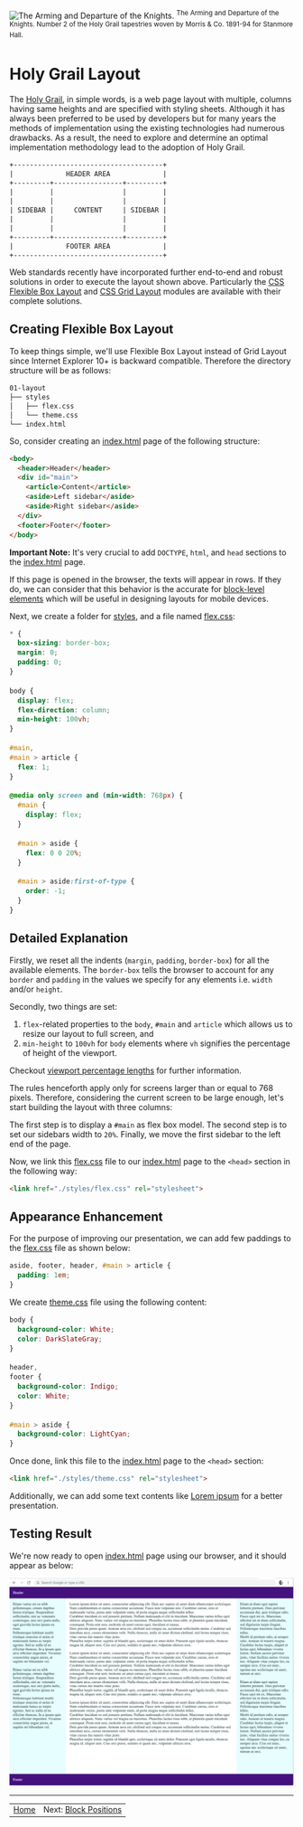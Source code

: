 ![The Arming and Departure of the Knights.](https://upload.wikimedia.org/wikipedia/commons/thumb/7/7b/Holy_Grail_Tapestry_-The_Arming_and_Departure_of_the_Kniights.jpg/2560px-Holy_Grail_Tapestry_-The_Arming_and_Departure_of_the_Kniights.jpg)
<sup>The Arming and Departure of the Knights. Number 2 of the Holy Grail tapestries woven by Morris & Co. 1891-94 for Stanmore Hall.</sup>

# Holy Grail Layout

The [Holy Grail](https://en.wikipedia.org/wiki/Holy_grail_(web_design)), in simple words, is a web page layout with multiple, columns having same heights and are specified with styling sheets. Although it has always been preferred to be used by developers but for many years the methods of implementation using the existing technologies had numerous drawbacks. As a result, the need to explore and determine an optimal implementation methodology lead to the adoption of Holy Grail.

```
+-------------------------------------+
|             HEADER AREA             |
+---------+-----------------+---------+
|         |                 |         |
|         |                 |         |
| SIDEBAR |     CONTENT     | SIDEBAR |
|         |                 |         |
|         |                 |         |
+---------+-----------------+---------+
|             FOOTER AREA             |
+-------------------------------------+
```
Web standards recently have incorporated further end-to-end and robust solutions in order to execute the layout shown above. Particularly the [CSS Flexible Box Layout](https://developer.mozilla.org/en-US/docs/Web/CSS/CSS_Flexible_Box_Layout) and [CSS Grid Layout](https://developer.mozilla.org/en-US/docs/Web/CSS/CSS_Grid_Layout) modules are available with their complete solutions.

## Creating Flexible Box Layout

To keep things simple, we'll use Flexible Box Layout instead of Grid Layout since Internet Explorer 10+ is backward compatible. Therefore the directory structure will be as follows:

```shell
01-layout
├── styles
│   ├── flex.css
│   └── theme.css
└── index.html
```

So, consider creating an [index.html](index.html) page of the following structure:

```html
<body>
  <header>Header</header>
  <div id="main">
    <article>Content</article>
    <aside>Left sidebar</aside>
    <aside>Right sidebar</aside>
  </div>
  <footer>Footer</footer>
</body>
```

**Important Note:** It's very crucial to add `DOCTYPE`, `html`, and `head` sections to the [index.html](index.html) page.

If this page is opened in the browser, the texts will appear in rows. If they do, we can consider that this behavior is the accurate for [block-level elements](https://developer.mozilla.org/en-US/docs/Web/HTML/Block-level_elements) which will be useful in designing layouts for mobile devices.

Next, we create a folder for [styles](styles), and a file named [flex.css](styles/flex.css):

```css
* {
  box-sizing: border-box;
  margin: 0;
  padding: 0;
}

body {
  display: flex;
  flex-direction: column;
  min-height: 100vh;
}

#main,
#main > article {
  flex: 1;
}

@media only screen and (min-width: 768px) {
  #main {
    display: flex;
  }

  #main > aside {
    flex: 0 0 20%;
  }

  #main > aside:first-of-type {
    order: -1;
  }
}
```

## Detailed Explanation

Firstly, we reset all the indents (`margin`, `padding`, `border-box`) for all the available elements. The `border-box` tells the browser to account for any `border` and `padding` in the values we specify for any elements i.e. `width` and/or `height`.

Secondly, two things are set:
1) `flex`-related properties to the `body`, `#main` and `article` which allows us to resize our layout to full screen, and
2) `min-height` to `100vh` for `body` elements where `vh` signifies the percentage of height of the viewport.

Checkout [viewport percentage lengths](https://developer.mozilla.org/en-US/docs/Web/CSS/length#Viewport-percentage_lengths) for further information.

The rules henceforth apply only for screens larger than or equal to 768 pixels. Therefore, considering the current screen to be large enough, let's start building the layout with three columns:

The first step is to display a `#main` as flex box model.
The second step is to set our sidebars width to `20%`.
Finally, we move the first sidebar to the left end of the page.

Now, we link this [flex.css](styles/flex.css) file to our [index.html](index.html) page to the `<head>` section in the following way:

```html
<link href="./styles/flex.css" rel="stylesheet">
```

## Appearance Enhancement

For the purpose of improving our presentation, we can add few paddings to the [flex.css](styles/flex.css) file as shown below:

```css
aside, footer, header, #main > article {
  padding: 1em;
}
```

We create [theme.css](styles/theme.css) file using the following content:

```css
body {
  background-color: White;
  color: DarkSlateGray;
}

header,
footer {
  background-color: Indigo;
  color: White;
}

#main > aside {
  background-color: LightCyan;
}
```

Once done, link this file to the [index.html](index.html) page to the `<head>` section:

```html
<link href="./styles/theme.css" rel="stylesheet">
```

Additionally, we can add some text contents like [Lorem ipsum](https://www.lipsum.com/) for a better presentation.

## Testing Result

We're now ready to open [index.html](https://vpodk.github.io/clap/01-layout/) page using our browser, and it should appear as below:

![screenshot.png](screenshot.png)

---

<table width="100%">
<tr>
<td><a href="../">Home</a></td>
<td align="right">Next: <a href="../02-positions">Block Positions</a></td>
</tr>
</table>
